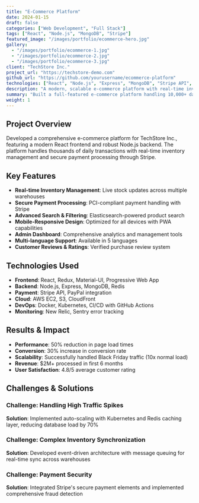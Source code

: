 ```yaml
---
title: "E-Commerce Platform"
date: 2024-01-15
draft: false
categories: ["Web Development", "Full Stack"]
tags: ["React", "Node.js", "MongoDB", "Stripe"]
featured_image: "/images/portfolio/ecommerce-hero.jpg"
gallery: 
  - "/images/portfolio/ecommerce-1.jpg"
  - "/images/portfolio/ecommerce-2.jpg"
  - "/images/portfolio/ecommerce-3.jpg"
client: "TechStore Inc."
project_url: "https://techstore-demo.com"
github_url: "https://github.com/yourusername/ecommerce-platform"
technologies: ["React", "Node.js", "Express", "MongoDB", "Stripe API", "AWS S3", "Docker"]
description: "A modern, scalable e-commerce platform with real-time inventory management and secure payment processing"
summary: "Built a full-featured e-commerce platform handling 10,000+ daily transactions with 99.9% uptime"
weight: 1
---
```


## Project Overview

Developed a comprehensive e-commerce platform for TechStore Inc., featuring a modern React frontend and robust Node.js backend. The platform handles thousands of daily transactions with real-time inventory management and secure payment processing through Stripe.

## Key Features

- **Real-time Inventory Management**: Live stock updates across multiple warehouses
- **Secure Payment Processing**: PCI-compliant payment handling with Stripe
- **Advanced Search & Filtering**: Elasticsearch-powered product search
- **Mobile-Responsive Design**: Optimized for all devices with PWA capabilities
- **Admin Dashboard**: Comprehensive analytics and management tools
- **Multi-language Support**: Available in 5 languages
- **Customer Reviews & Ratings**: Verified purchase review system

## Technologies Used

- **Frontend**: React, Redux, Material-UI, Progressive Web App
- **Backend**: Node.js, Express, MongoDB, Redis
- **Payment**: Stripe API, PayPal integration
- **Cloud**: AWS EC2, S3, CloudFront
- **DevOps**: Docker, Kubernetes, CI/CD with GitHub Actions
- **Monitoring**: New Relic, Sentry error tracking

## Results & Impact

- **Performance**: 50% reduction in page load times
- **Conversion**: 30% increase in conversion rate
- **Scalability**: Successfully handled Black Friday traffic (10x normal load)
- **Revenue**: $2M+ processed in first 6 months
- **User Satisfaction**: 4.8/5 average customer rating

## Challenges & Solutions

### Challenge: Handling High Traffic Spikes
**Solution**: Implemented auto-scaling with Kubernetes and Redis caching layer, reducing database load by 70%

### Challenge: Complex Inventory Synchronization
**Solution**: Developed event-driven architecture with message queuing for real-time sync across warehouses

### Challenge: Payment Security
**Solution**: Integrated Stripe's secure payment elements and implemented comprehensive fraud detection
